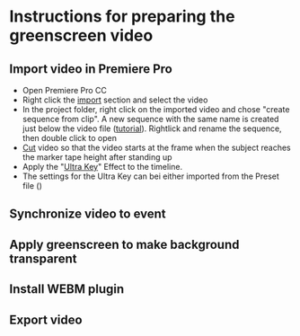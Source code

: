 # Instructions for preparing the greenscreen video

## Import video in Premiere Pro
- Open Premiere Pro CC
- Right click the [import](https://filmora.wondershare.com/adobe-premiere/adobe-premiere-import-export.html) section and select the video 
- In the project folder, right click on the imported video and chose "create sequence from clip". A new sequence with the same name is created just below the video file ([tutorial](https://helpx.adobe.com/ch_de/premiere-pro/how-to/create-edit-sequence.html)). Rightlick and rename the sequence, then double click to open
- [Cut](https://www.youtube.com/watch?v=YJhJuuPAzvg) video so that the video starts at the frame when the subject reaches the marker tape height after standing up
- Apply the "[Ultra Key](https://www.youtube.com/watch?v=p-sZyzs-fnI)" Effect to the timeline.
- The settings for the Ultra Key can bei either imported from the Preset file ()

## Synchronize video to event

## Apply greenscreen to make background transparent

## Install WEBM plugin

## Export video
